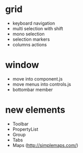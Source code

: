 
# grid #
- keyboard navigation
- multi selection with shift
- mono selection
- selection markers
- columns actions

# window #
- move into component.js
- move menus into controls.js
- bottombar member

# new elements #
- Toolbar
- PropertyList
- Group
- Tabs
- Maps (http://simplemaps.com/)